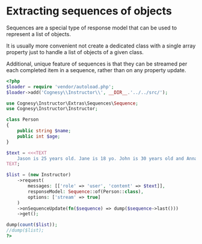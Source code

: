 # Extracting sequences of objects

Sequences are a special type of response model that can be used to represent
a list of objects.

It is usually more convenient not create a dedicated class with a single array
property just to handle a list of objects of a given class.

Additional, unique feature of sequences is that they can be streamed per each
completed item in a sequence, rather than on any property update.

```php
<?php
$loader = require 'vendor/autoload.php';
$loader->add('Cognesy\\Instructor\\', __DIR__.'../../src/');

use Cognesy\Instructor\Extras\Sequences\Sequence;
use Cognesy\Instructor\Instructor;

class Person
{
    public string $name;
    public int $age;
}

$text = <<<TEXT
    Jason is 25 years old. Jane is 18 yo. John is 30 years old and Anna is 2 years younger than him.
TEXT;

$list = (new Instructor)
    ->request(
        messages: [['role' => 'user', 'content' => $text]],
        responseModel: Sequence::of(Person::class),
        options: ['stream' => true]
    )
    ->onSequenceUpdate(fn($sequence) => dump($sequence->last()))
    ->get();

dump(count($list));
//dump($list);
?>
```
